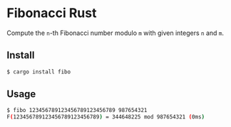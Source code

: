 Fibonacci Rust
==============

Compute the `n`-th Fibonacci number modulo `m` with given integers `n` and `m`.

Install
-------

```bash
$ cargo install fibo
```

Usage
-----

```bash
$ fibo 123456789123456789123456789 987654321
F(123456789123456789123456789) = 344648225 mod 987654321 (0ms)
```

